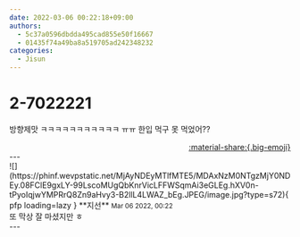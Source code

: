 ```yaml
---
date: 2022-03-06 00:22:18+09:00
authors:
  - 5c37a0596dbdda495cad855e50f16667
  - 01435f74a49ba8a519705ad242348232
categories:
  - Jisun
---
```


# 2-7022221

<div class="post-container" markdown="1">
<div class="content-container md-sidebar__scrollwrap" markdown="1">

방향제맛 ㅋㅋㅋㅋㅋㅋㅋㅋㅋㅋㅋ ㅠㅠ 한입 먹구 못 먹었어??

</div>
</div>

<div style="text-align: right;" markdown="1">
<a href="https://weverse.io/fromis9/fanpost/2-7022221" style="text-align: right;">:material-share:{.big-emoji}</a>
</div>
---

<div class="comments-container md-sidebar__scrollwrap" markdown="1">
<div class="comment" markdown="1">
<div class='id-container' markdown="1">
![](https://phinf.wevpstatic.net/MjAyNDEyMTlfMTE5/MDAxNzM0NTgzMjY0NDEy.08FClE9gxLY-99LscoMUgQbKnrVicLFFWSqmAi3eGLEg.hXV0n-tPyoIqjwYMPRrQ8Zn9aHvy3-B2llL4LWAZ_bEg.JPEG/image.jpg?type=s72){ pfp loading=lazy }
**<span class="artist">지선</span>** <small>Mar 06 2022, 00:22</small><br>
</div>
<div class='comment-body' markdown="1">
또 막상 잘 마셨지만 ㅎ
</div>
</div>
</div>
---
